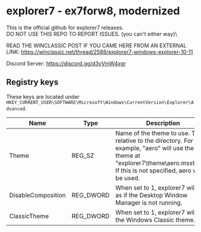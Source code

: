 # explorer7 - ex7forw8, modernized

This is the official github for explorer7 releases.\
DO NOT USE THIS REPO TO REPORT ISSUES. (you can't either way)\

READ THE WINCLASSIC POST IF YOU CAME HERE FROM AN EXTERNAL LINK: https://winclassic.net/thread/2588/explorer7-windows-explorer-10-11

Discord Server: https://discord.gg/d3yVmW4xgr

## Registry keys

These keys are located under `HKEY_CURRENT_USER\SOFTWARE\Microsoft\Windows\CurrentVersion\Explorer\Advanced`.

| Name | Type | Description |
| ---- | ---- | ----------- |
| Theme | REG_SZ | Name of the theme to use. This is relative to the directory. For example, "aero" will use the theme at "explorer7\theme\aero.msstyles". If this is not specified, aero will be used. |
| DisableComposition | REG_DWORD | When set to 1, explorer7 will act as if the Desktop Window Manager is not running. |
| ClassicTheme | REG_DWORD | When set to 1, explorer7 will use the Windows Classic theme. |
